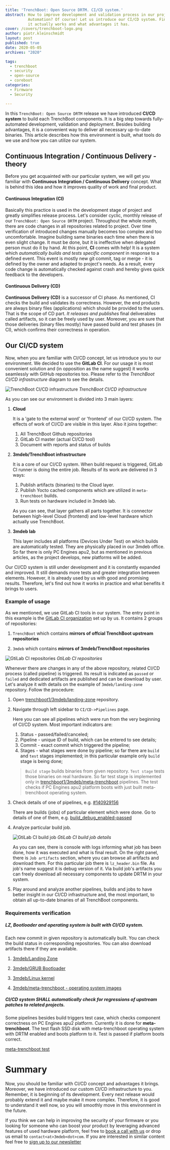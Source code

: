 ```yaml
---
title: 'TrenchBoot: Open Source DRTM. CI/CD system.'
abstract: How to improve development and validation process in our project?
          Automation? Of course! Let us introduce our CI/CD system. Find out how
          it actually works and what advantages it has.
cover: /covers/trenchboot-logo.png
author: piotr.kleinschmidt
layout: post
published: true
date: 2020-05-05
archives: "2020"

tags:
  - trenchboot
  - security
  - open-source
  - coreboot
categories:
  - Firmware
  - Security

---
```


In this `TrenchBoot: Open Source DRTM` release we have introduced **CI/CD
system** to build each TrenchBoot components. It is a big step towards
fully-automated development, validation and deployment. Besides building
advantages, it is a convenient way to deliver all necessary up-to-date binaries.
This article describes how this environment is built, what tools do we use and
how you can utilize our system.

## Continuous Integration / Continuous Delivery - theory

Before you get acquainted with our particular system, we will get you familiar
with **Continuous Integration / Continuous Delivery** concept. What is behind
this idea and how it improves quality of work and final product.

#### Continuous Integration (CI)

Basically this practice is used in the development stage of project and greatly
simplifies release process. Let's consider cyclic, monthly release of our
`TrenchBoot: Open Source DRTM` project. Throughout the whole month, there are
code changes in all repositories related to project. Over time verification of
introduced changes manually  becomes too complex and too uncomfortable. Imagine
building same binaries each time when there is even slight change. It must be
done, but it is ineffective when delegated person must do it by hand. At this
point, **CI** comes with help! It is a system which *automatically builds and
tests specific component* in response to a defined event. This event is mostly
new git commit, tag or merge - it is defined by the owner and adapted to
project's needs. As a result, every code change is automatically checked against
crash and hereby gives quick feedback to the developers.

#### Continuous Delivery (CD)

**Continuous Delivery (CD)** is a successor of CI phase. As mentioned, CI checks
the build and validates its correctness. However, the end products are always
binary files (applications) which should be provided to the users. That is the
scope of CD part. *It releases and publishes* final deliverables called artifacts,
so it can be freely used by user. Moreover, you are sure that those deliveries
(binary files mostly) have passed build and test phases (in CI), which confirms
their correctness in operation.

## Our CI/CD system

Now, when you are familiar with CI/CD concept, let us introduce you to our
environment. We decided to use the **GitLab CI**. For our usage it is most
convenient solution and (in opposition as the name suggest) it works seamlessly
with GitHub repositories too. Please refer to the *TrenchBoot CI/CD
infrastructure* diagram to see the details.

![TrenchBoot CI/CD infrastructure](img/tb_gitlab_ci.png)
*TrenchBoot CI/CD infrastructure*

As you can see our environment is divided into 3 main layers:

1. **Cloud**

    It is a 'gate to the external word' or 'frontend' of our CI/CD system.
    The effects of work of CI/CD are visible in this layer. Also it joins
    together:

    1. All TrenchBoot Github repositories
    1. GitLab CI master (actual CI/CD tool)
    1. Document with reports and status of builds

2. **3mdeb/TrenchBoot infrastructure**

    It is a core of our CI/CD system. When build request is triggered,
    GitLab CI runner is doing the entire job. Results of its work are delivered
    in 3 ways:

    1. Publish artifacts (binaries) to the Cloud layer.
    1. Publish Yocto cached components which are utilized in
    `meta-trenchboot` builds.
    1. Run tests on hardware included in 3mdeb lab.

    As you can see, that layer gathers all parts together. It is  connector
    between high-level Cloud (frontend) and low-level hardware which
    actually use TrenchBoot.

3. **3mdeb lab**

    This layer includes all platforms (Devices Under Test) on which builds
    are automatically tested. They are physically placed in our 3mdeb
    office. So far there is only PC Engines apu2, but as mentioned in
    previous articles, as the project develops, new platforms will be added.

Our CI/CD system is still under development and it is constantly expanded and
improved. It still demands more tests and greater integration between elements.
However, it is already used by us with good and promising results. Therefore,
let's find out how it works in practice and what benefits it brings to users.

### Example of usage

As we mentioned, we use GitLab CI tools in our system. The entry point in this
example is the [GitLab CI organization](https://gitlab.com/trenchboot1) set up
by us. It contains 2 groups of repositories:

1. `TrenchBoot` which contains **mirrors of offcial TrenchBoot upstream
repositories**

1. `3mdeb` which contains **mirrors of 3mdeb/TrenchBoot repositories**

![GtiLab CI repositories](img/tb-gitlab-ci-repositories.png)
*GtiLab CI repositories*

Whenever there are changes in any of the above repository, related CI/CD process
(called pipeline) is triggered. Its result is indicated as `passed` or `failed`
and dedicated artifacts are published and can be download by user. Let's
analyze it with details on the example of `3mdeb/landing-zone` repository.
Follow the procedure:

1. Open [trenchboot1/3mdeb/landing-zone](https://gitlab.com/trenchboot1/3mdeb/landing-zone/)
repository.

2. Navigate through left sidebar to `CI/CD->Pipelines` page.

    Here you can see all pipelines which were run from the very beginning of
    CI/CD system. Most important indicators are:

    1. Status - passed/failed/canceled;
    1. Pipeline - unique ID of build, which can be entered to see details;
    1. Commit - exact commit which triggered the pipeline;
    1. Stages - what stages were done by pipeline; so far there are `build`
    and `test` stages implemented; in this particular example only `build`
    stage is being done;

    > `Build stage` builds binaries from given repository. `Test stage` tests
    those binaries on real hardware. So far test stage is implemented only in
    [trenchboot1/3mdeb/meta-trenchboot](https://gitlab.com/trenchboot1/3mdeb/meta-trenchboot/)
    pipelines. The test checks if PC Engines apu2 platform boots with just built
    meta-trenchboot operating system.

3. Check details of one of pipelines, e.g. [#140929156](https://gitlab.com/trenchboot1/3mdeb/landing-zone/pipelines/140929156)

    There are builds (jobs) of particular element which were done. Go to
    details of one of them, e.g.
    [build_debug_enabled-passed](https://gitlab.com/trenchboot1/3mdeb/landing-zone/-/jobs/531119883)

4. Analyze particular build job.

    ![GtiLab CI build job](img/tb-gitlab-ci-build-job.png)
    *GtiLab CI build job details*

    As you can see, there is console with logs informing what job has been done,
    how it was executed and what is final result. On the right panel, there is
    `Job artifacts` section, where you can browse all artifacts and download
    them. For this particular job there is `lz_header.bin` file. As job's name
    suggest it is debug version of it. Via build job's artifacts you can freely
    download all necessary components to update DRTM in your system.

5. Play around and analyze another pipelines, builds and jobs to have better
insight in our CI/CD infrastructure and, the most important, to obtain all
up-to-date binaries of all TrenchBoot components.

### Requirements verification

##### LZ, Bootloader and operating system is built with CI/CD system.

Each new commit in given repository is automatically built. You can check the
build status in corresponding repositories. You can also download artifacts
there if they are available.

1. [3mdeb/Landing Zone](https://gitlab.com/trenchboot1/3mdeb/landing-zone/pipelines)

2. [3mdeb/GRUB Bootloader](https://gitlab.com/trenchboot1/3mdeb/grub/pipelines)

3. [3mdeb/Linux kernel](https://gitlab.com/trenchboot1/3mdeb/linux/pipelines)

4. [3mdeb/meta-trenchboot - operating system images](https://gitlab.com/trenchboot1/3mdeb/meta-trenchboot/pipelines)

##### CI/CD system SHALL automatically check for regressions of upstream patches to related projects.

Some pipelines besides build triggers test case, which checks component
correctness on PC Engines apu2 platform. Currently it is done for
**meta-trenchboot**. The test flash SSD disk with meta-trenchboot operating
system with DRTM enabled and boots platform to it. Test is passed if platform
boots correct.

[meta-trenchboot test](https://gitlab.com/trenchboot1/3mdeb/meta-trenchboot/-/jobs/538548815)

# Summary

Now, you should be familiar with CI/CD concept and advantages it brings.
Moreover, we have introduced our custom CI/CD infrastructure to you. Remember,
it is beginning of its development. Every next release would probably extend it
and maybe make it more complex. Therefore, it is good to understand it well now,
so you will smoothly move in this environment in the future.

If you think we can help in improving the security of your firmware or you
looking for someone who can boost your product by leveraging advanced features
of used hardware platform, feel free to [book a call with us](https://calendly.com/3mdeb/consulting-remote-meeting)
or drop us email to `contact<at>3mdeb<dot>com`. If you are interested in similar
content feel free to [sign up to our newsletter](http://eepurl.com/gfoekD)
